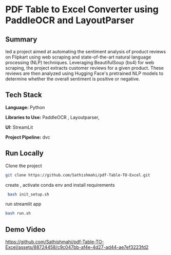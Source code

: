 # PDF Table to Excel Converter using PaddleOCR and LayoutParser

## Summary

led a project aimed at automating the sentiment analysis of product
reviews on Flipkart using web scraping and state-of-the-art natural
language processing (NLP) techniques. Leveraging BeautifulSoup (bs4) for
web scraping, the project extracts customer reviews for a given product.
These reviews are then analyzed using Hugging Face's pretrained NLP
models to determine whether the overall sentiment is positive or negative.

## Tech Stack

**Language:** Python

**Libraries to Use:** PaddleOCR , Layoutparser,

**UI:** StreamLit

**Project Pipeline:** dvc

## Run Locally

Clone the project

```bash
git clone https://github.com/Sathishmahi/pdf-Table-TO-Excel.git
```

create , activate conda env and install requirements   

```bash
 bash init_setup.sh 
```
run streamlit app

```bash
bash run.sh
```


## Demo Video


https://github.com/Sathishmahi/pdf-Table-TO-Excel/assets/88724458/c9c047bb-af4e-4d27-ad44-ae7ef3223fd2


